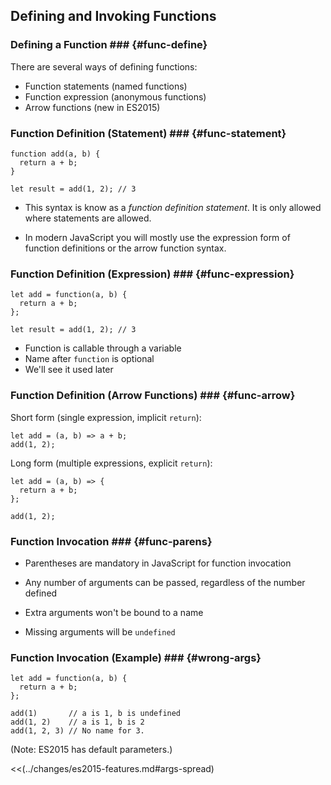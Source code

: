 Defining and Invoking Functions
-------------------------------

### Defining a Function ### {#func-define}

There are several ways of defining functions:

  - Function statements (named functions)
  - Function expression (anonymous functions)
  - Arrow functions (new in ES2015)

### Function Definition (Statement) ### {#func-statement}

~~~ {.javascript}
function add(a, b) {
  return a + b;
}

let result = add(1, 2); // 3
~~~

  - This syntax is know as a *function definition statement*.  It is
    only allowed where statements are allowed.

  - In modern JavaScript you will mostly use the expression form of
    function definitions or the arrow function syntax.

### Function Definition (Expression) ### {#func-expression}

~~~ {.javascript}
let add = function(a, b) {
  return a + b;
};

let result = add(1, 2); // 3
~~~

  - Function is callable through a variable
  - Name after `function` is optional
  - We'll see it used later

### Function Definition (Arrow Functions) ### {#func-arrow}

Short form (single expression, implicit `return`):

~~~ {.javascript}
let add = (a, b) => a + b;
add(1, 2);
~~~

Long form (multiple expressions, explicit `return`):

~~~ {.javascript}
let add = (a, b) => {
  return a + b;
};

add(1, 2);
~~~

### Function Invocation ### {#func-parens}

  - Parentheses are mandatory in JavaScript for function invocation

  - Any number of arguments can be passed, regardless of the number
    defined

  - Extra arguments won't be bound to a name

  - Missing arguments will be `undefined`

### Function Invocation (Example) ### {#wrong-args}

~~~ {.javascript}
let add = function(a, b) {
  return a + b;
};

add(1)       // a is 1, b is undefined
add(1, 2)    // a is 1, b is 2
add(1, 2, 3) // No name for 3.
~~~

(Note: ES2015 has default parameters.)

<<(../changes/es2015-features.md#args-spread)

